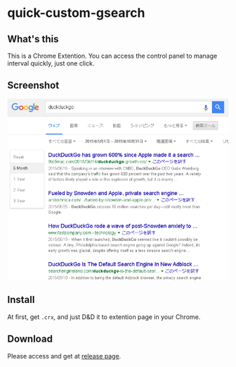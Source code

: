# quick-custom-gsearch

## What's this

This is a Chrome Extention.
You can access the control panel to manage interval quickly, just one click.

## Screenshot

![Screenshot](./capture.png)

## Install

At first, get `.crx`, and just D&D it to extention page in your Chrome.

## Download

Please access and get at [release page](https://github.com/aqafiam/quick-custom-gsearch/releases/tag/v0.1).
